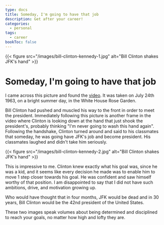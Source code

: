 ```yaml
---
type: docs
title: Someday, I'm going to have that job
description: Get after your career!
categories:
  - personal
tags:
  - career
bookToc: false
---
```


{{< figure src="/images/bill-clinton-kennedy-1.jpg" alt="Bill Clinton shakes JFK's hand" >}}

# Someday, I'm going to have that job

I came across this picture and found the [video](https://www.youtube.com/watch?v=69VNyBgnJGE). It was taken on July 24th 1963, on a bright summer day, in the White House Rose Garden.

Bill Clinton had pushed and muscled his way to the front in order to meet the president. Immediately following this picture is another frame in the video where Clinton is looking down at the hand that just shook the president's, probably thinking "I'm never going to wash this hand again". Following the handshake, Clinton turned around and said to his classmates that someday, he was going have JFK's job and become president. His classmates laughed and didn't take him seriously.

{{< figure src="/images/bill-clinton-kennedy-2.jpg" alt="Bill Clinton shakes JFK's hand" >}}

This is impressive to me. Clinton knew exactly what his goal was, since he was a kid, and it seems like every decision he made was to enable him to move 1 step closer towards his goal. He was confident and saw himself worthy of that position. I am disappointed to say that I did not have such ambitions, drive, and motivation growing up.

Who would have thought that in four months, JFK would be dead and in 30 years, Bill Clinton would be the 42nd president of the United States.

These two images speak volumes about being determined and disciplined to reach your goals, no matter how high and lofty they are.
